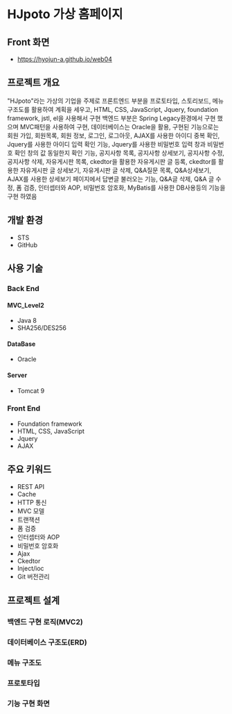 # HJpoto 가상 홈페이지

## Front 화면
* https://hyojun-a.github.io/web04

## 프로젝트 개요
 "HJpoto"라는 가상의 기업을 주제로 프론트엔드 부분을 프로토타입, 스토리보드, 메뉴구조도를 활용하여 계획을 세우고, HTML, CSS, JavaScript,
 Jquery, foundation framework, jstl, el을 사용해서 구현
 백엔드 부분은 Spring Legacy환경에서 구현 했으며 MVC패턴을 사용하여 구현, 데이터베이스는 Oracle을 활용, 구현된 기능으로는 회원 가입, 회원목록,
 회원 정보, 로그인, 로그아웃, AJAX를 사용한 아이디 중복 확인, Jquery를 사용한 아이디 입력 확인 기능, Jquery를 사용한 비밀번호 입력 창과 비밀번호 확인 창의 값 동일한지 확인 기능,
 공지사항 목록, 공지사항 상세보기, 공지사항 수정, 공지사항 삭제, 자유게시판 목록, ckedtor을 활용한 자유게시판 글 등록, ckedtor를 활용한 자유게시판 글 상세보기,
 자유게시판 글 삭제, Q&A질문 목록, Q&A상세보기, AJAX를 사용한 상세보기 페이지에서 답변글 불러오는 기능, Q&A글 삭제, Q&A 글 수정, 폼 검증,
 인터셉터와 AOP, 비밀번호 암호화, MyBatis를 사용한 DB사용등의 기능을 구현 하였음
 
 ## 개발 환경
 * STS
 * GitHub
 
 ## 사용 기술
 ### Back End
 #### MVC_Level2
 * Java 8
 * SHA256/DES256
 
 #### DataBase
 * Oracle
 
 #### Server
 * Tomcat 9
 
 ### Front End
 * Foundation framework
 * HTML, CSS, JavaScript
 * Jquery
 * AJAX

## 주요 키워드
* REST API
* Cache
* HTTP 통신
* MVC 모델
* 트랜잭션
* 폼 검증
* 인터셉터와 AOP
* 비밀번호 암호화
* Ajax
* Ckedtor
* Inject/ioc
* Git 버전관리
 
## 프로젝트 설계
 
### 백엔드 구현 로직(MVC2)

### 데이터베이스 구조도(ERD)

### 메뉴 구조도

### 프로토타입

### 기능 구현 화면
